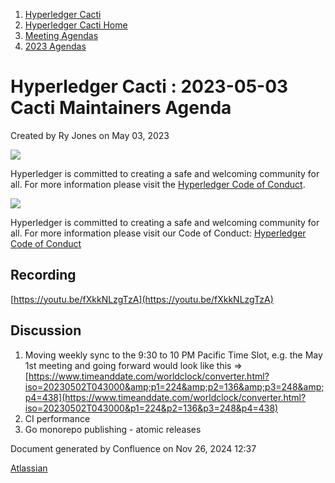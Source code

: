 1. [Hyperledger Cacti](index.html)
2. [Hyperledger Cacti Home](Hyperledger-Cacti-Home_20414469.html)
3. [Meeting Agendas](Meeting-Agendas_20414488.html)
4. [2023 Agendas](2023-Agendas_20415586.html)

# Hyperledger Cacti : 2023-05-03 Cacti Maintainers Agenda

Created by Ry Jones on May 03, 2023

![](https://wiki.hyperledger.org/download/attachments/2392771/welcome.png?version=2&modificationDate=1572450107000&api=v2)

Hyperledger is committed to creating a safe and welcoming community for all. For more information please visit the [Hyperledger Code of Conduct](https://lf-hyperledger.atlassian.net/wiki/spaces/HYP/pages/19595281/Hyperledger+Code+of+Conduct).

![](https://wiki.hyperledger.org/download/attachments/29034696/Antitrustnotice.png?version=1&modificationDate=1581695654000&api=v2)

Hyperledger is committed to creating a safe and welcoming community for all. For more information please visit our Code of Conduct: [Hyperledger Code of Conduct](https://lf-hyperledger.atlassian.net/wiki/spaces/HYP/pages/19595281/Hyperledger+Code+of+Conduct)

## Recording

[https://youtu.be/fXkkNLzgTzA](https://youtu.be/fXkkNLzgTzA)

## Discussion

1. Moving weekly sync to the 9:30 to 10 PM Pacific Time Slot, e.g. the May 1st meeting and going forward would look like this =&gt; [https://www.timeanddate.com/worldclock/converter.html?iso=20230502T043000&amp;p1=224&amp;p2=136&amp;p3=248&amp;p4=438](https://www.timeanddate.com/worldclock/converter.html?iso=20230502T043000&p1=224&p2=136&p3=248&p4=438)
2. CI performance
3. Go monorepo publishing - atomic releases

Document generated by Confluence on Nov 26, 2024 12:37

[Atlassian](http://www.atlassian.com/)
